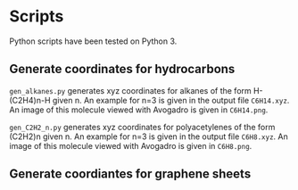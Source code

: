# Scripts

Python scripts have been tested on Python 3.

## Generate coordinates for hydrocarbons 
`gen_alkanes.py` generates xyz coordinates for alkanes of the form H-(C2H4)n-H
given n. An example for n=3 is given in the output file `C6H14.xyz`. An image of this molecule
viewed with Avogadro is given in `C6H14.png`.

`gen_C2H2_n.py` generates xyz coordinates for polyacetylenes of the form (C2H2)n
given n. An example for n=3 is given in the output file `C6H8.xyz`. An image of this molecule
viewed with Avogadro is given in `C6H8.png`.

## Generate coordiantes for graphene sheets


